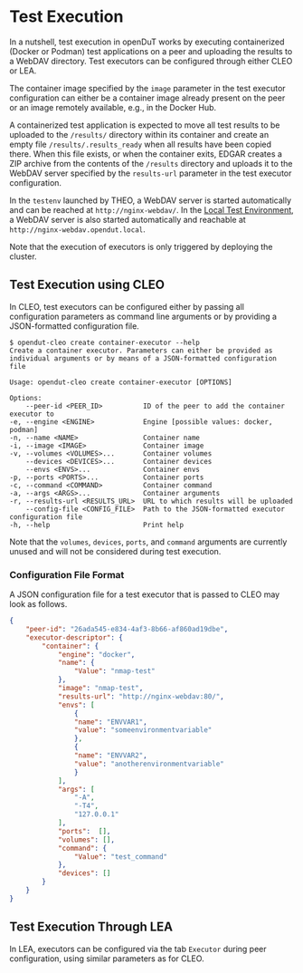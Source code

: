# Test Execution

In a nutshell, test execution in openDuT works by executing containerized (Docker or Podman) test applications on a peer and uploading the results to a WebDAV directory. Test executors can be configured through either CLEO or LEA.

The container image specified by the `image` parameter in the test executor configuration can either be a container image already present on the peer or an image remotely available, e.g., in the Docker Hub.

A containerized test application is expected to move all test results to be uploaded to the `/results/` directory within its container and create an empty file `/results/.results_ready` when all results have been copied there. When this file exists, or when the container exits, EDGAR creates a ZIP archive from the contents of the `/results` directory and uploads it to the WebDAV server specified by the `results-url` parameter in the test executor configuration.

In the `testenv` launched by THEO, a WebDAV server is started automatically and can be reached at `http://nginx-webdav/`. In the [Local Test Environment](https://github.com/eclipse-opendut/opendut/tree/development/.ci/deploy/localenv), a WebDAV server is also started automatically and reachable at `http://nginx-webdav.opendut.local`.

Note that the execution of executors is only triggered by deploying the cluster.

## Test Execution using CLEO
In CLEO, test executors can be configured either by passing all configuration parameters as command line arguments or by providing a JSON-formatted configuration file.

    $ opendut-cleo create container-executor --help                                                            
    Create a container executor. Parameters can either be provided as individual arguments or by means of a JSON-formatted configuration file

    Usage: opendut-cleo create container-executor [OPTIONS]

    Options:
        --peer-id <PEER_ID>          ID of the peer to add the container executor to
    -e, --engine <ENGINE>            Engine [possible values: docker, podman]
    -n, --name <NAME>                Container name
    -i, --image <IMAGE>              Container image
    -v, --volumes <VOLUMES>...       Container volumes
        --devices <DEVICES>...       Container devices
        --envs <ENVS>...             Container envs
    -p, --ports <PORTS>...           Container ports
    -c, --command <COMMAND>          Container command
    -a, --args <ARGS>...             Container arguments
    -r, --results-url <RESULTS_URL>  URL to which results will be uploaded
        --config-file <CONFIG_FILE>  Path to the JSON-formatted executor configuration file
    -h, --help                       Print help

Note that the `volumes`, `devices`, `ports`, and `command` arguments are currently unused and will not be considered during test execution.

### Configuration File Format
A JSON configuration file for a test executor that is passed to CLEO may look as follows.

```json
{
    "peer-id": "26ada545-e834-4af3-8b66-af860ad19dbe",
    "executor-descriptor": {
        "container": {
            "engine": "docker",
            "name": {
                "Value": "nmap-test"
            },
            "image": "nmap-test",
            "results-url": "http://nginx-webdav:80/",
            "envs": [
                {
                "name": "ENVVAR1",
                "value": "someenvironmentvariable"
                },
                {
                "name": "ENVVAR2",
                "value": "anotherenvironmentvariable"
                }
            ],
            "args": [
                "-A",
                "-T4",
                "127.0.0.1"
            ],
            "ports":  [],
            "volumes": [],
            "command": {
                "Value": "test_command"
            },
            "devices": []
        }
    }
}
``` 

## Test Execution Through LEA
In LEA, executors can be configured via the tab `Executor` during peer configuration, using similar parameters as for CLEO.
